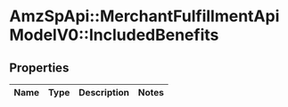 # AmzSpApi::MerchantFulfillmentApiModelV0::IncludedBenefits

## Properties
Name | Type | Description | Notes
------------ | ------------- | ------------- | -------------

